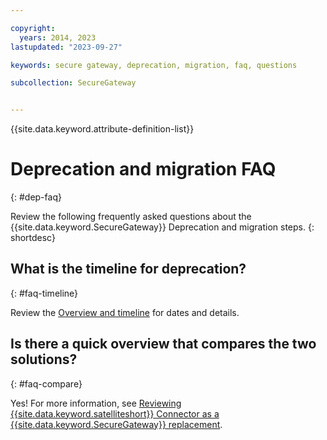 ```yaml
---

copyright:
  years: 2014, 2023
lastupdated: "2023-09-27"

keywords: secure gateway, deprecation, migration, faq, questions

subcollection: SecureGateway


---
```


{{site.data.keyword.attribute-definition-list}}

# Deprecation and migration FAQ
{: #dep-faq}



Review the following frequently asked questions about the {{site.data.keyword.SecureGateway}} Deprecation and migration steps.
{: shortdesc}

## What is the timeline for deprecation?
{: #faq-timeline}

Review the [Overview and timeline](/docs/SecureGateway?topic=SecureGateway-deprecation) for dates and details.

## Is there a quick overview that compares the two solutions?
{: #faq-compare}

Yes! For more information, see [Reviewing {{site.data.keyword.satelliteshort}} Connector as a {{site.data.keyword.SecureGateway}} replacement](/docs/SecureGateway?topic=SecureGateway-understanding-connector).



